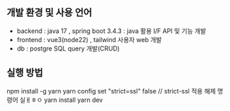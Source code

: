 
## 개발 환경 및 사용 언어
- backend : java 17 , spring boot 3.4.3 : java 활용 I/F API 및 기능 개발
- frontend : vue3(node22) , tailwind 사용자 web 개발
- db : postgre SQL query 개발(CRUD)
## 실행 방법

npm install -g yarn
yarn config set "strict=ssl" false // strict-ssl 적용 해제 명령어 실ㅐㅎㅇ
yarn install
yarn dev

